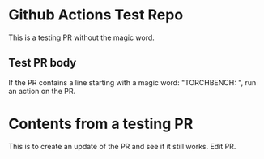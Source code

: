 # Github Actions Test Repo


This is a testing PR without the magic word.

## Test PR body

If the PR contains a line starting with a magic word: "TORCHBENCH: ", run an action on the PR.

# Contents from a testing PR
This is to create an update of the PR and see if it still works.
Edit PR.
